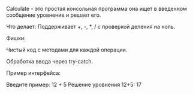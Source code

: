 Calculate - это простая консольная программа она ищет в введенном сообщение уровнение и решает его.

Что делает: Поддерживает +, -, *, / с проверкой деления на ноль.

Фишки:

Чистый код с методами для каждой операции.

Обработка ввода через try-catch.

Пример интерфейса:

Введите пример: 12 + 5
Решение уровнения 12+5: 17
